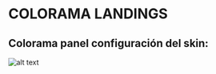 COLORAMA LANDINGS
=================

Colorama panel configuración del skin:
--------------------------------------

![alt text](https://raw.githubusercontent.com/chadsfatherlali/colorama/master/imgscolorama/colorama1.png, "Colorama: panel de modificación del SKIN")
